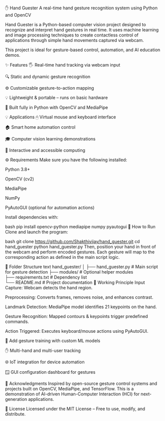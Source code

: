 ✋ Hand Guester
A real-time hand gesture recognition system using Python and OpenCV

Hand Guester is a Python-based computer vision project designed to recognize and interpret hand gestures in real time.
It uses machine learning and image processing techniques to create contactless control of applications through simple hand movements captured via webcam.

This project is ideal for gesture-based control, automation, and AI education demos.

✨ Features
  🖐 Real-time hand tracking via webcam input
  
  🔍 Static and dynamic gesture recognition
  
  ⚙️ Customizable gesture-to-action mapping
  
  💡 Lightweight & portable – runs on basic hardware
  
  🧠 Built fully in Python with OpenCV and MediaPipe

💡 Applications
  🖱 Virtual mouse and keyboard interface
  
  🏠 Smart home automation control
  
  🎓 Computer vision learning demonstrations
  
  🚀 Interactive and accessible computing

⚙️ Requirements
  Make sure you have the following installed:
  
  Python 3.8+
  
  OpenCV (cv2)
  
  MediaPipe
  
  NumPy
  
  PyAutoGUI (optional for automation actions)

Install dependencies with:

bash
pip install opencv-python mediapipe numpy pyautogui
🚀 How to Run
Clone and launch the program:

bash
git clone https://github.com/Shakthivijay/hand_guester.git
cd hand_guester
python hand_guester.py
Then, position your hand in front of the webcam and perform encoded gestures.
Each gesture will map to the corresponding action as defined in the main script logic.

📂 Folder Structure
text
hand_guester/
│
├── hand_guester.py             # Main script for gesture detection
├── modules/                    # Optional helper modules  
├── requirements.txt            # Dependency list  
└── README.md                   # Project documentation
🧩 Working Principle
  Input Capture: Webcam detects the hand region.
  
  Preprocessing: Converts frames, removes noise, and enhances contrast.
  
  Landmark Detection: MediaPipe model identifies 21 keypoints on the hand.
  
  Gesture Recognition: Mapped contours & keypoints trigger predefined commands.
  
  Action Triggered: Executes keyboard/mouse actions using PyAutoGUI.



🤖 Add gesture training with custom ML models

✋ Multi-hand and multi-user tracking

🌐 IoT integration for device automation

🪟 GUI configuration dashboard for gestures

🙏 Acknowledgments
Inspired by open-source gesture control systems and projects built on OpenCV, MediaPipe, and TensorFlow.
This is a demonstration of AI-driven Human-Computer Interaction (HCI) for next-generation applications.

📜 License
Licensed under the MIT License – Free to use, modify, and distribute.
